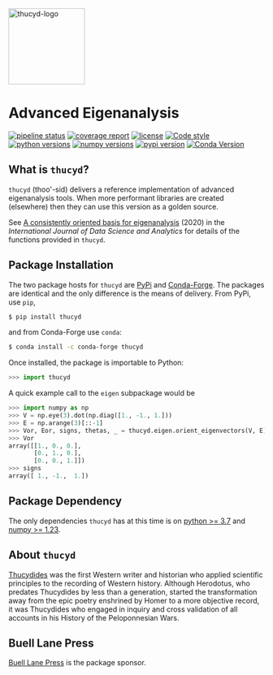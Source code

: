 <img src="https://gitlab.com/thucyd-dev/thucyd/raw/master/images/thucyd-tile-logo.1500px.png" alt="thucyd-logo" height="150"> 

# Advanced Eigenanalysis 

[![pipeline status](https://gitlab.com/thucyd-dev/thucyd/badges/master/pipeline.svg)](https://gitlab.com/thucyd-dev/thucyd/pipelines)
[![coverage report](https://gitlab.com/thucyd-dev/thucyd/badges/master/coverage.svg)](https://gitlab.com/thucyd-dev/thucyd/commits/master)
[![license](https://img.shields.io/badge/License-Apache%202.0-blue.svg)](https://gitlab.com/thucyd-dev/thucyd/blob/master/LICENSE)
[![Code style](https://img.shields.io/badge/code%20style-black-000000.svg)](https://github.com/psf/black)
[![python versions](https://img.shields.io/badge/py-%3E%3D3.7-blue)](https://pypi.python.org/pypi/thucyd)
[![numpy versions](https://img.shields.io/badge/numpy-%3E%3D1.23-blue)](https://www.numpy.org/)
[![pypi version](https://img.shields.io/pypi/v/thucyd.svg)](https://pypi.python.org/pypi/thucyd)
[![Conda Version](https://img.shields.io/conda/vn/conda-forge/thucyd.svg)](https://anaconda.org/conda-forge/thucyd)

## What is `thucyd`?

`thucyd` (thoo'-sid) delivers a reference implementation of advanced eigenanalysis tools. When more performant libraries are created (elsewhere) then they can use this version as a golden source. 

See [A consistently oriented basis for eigenanalysis](https://link.springer.com/article/10.1007/s41060-020-00227-z) (2020) in the _International Journal of Data Science and Analytics_ for details of the functions provided in `thucyd`.


## Package Installation

The two package hosts for `thucyd` are [PyPi](https://pypi.org/project/thucyd/) and [Conda-Forge](). The packages are identical and the only difference is the means of delivery. From PyPi, use `pip`,

```bash
$ pip install thucyd
```

and from Conda-Forge use `conda`:

```bash
$ conda install -c conda-forge thucyd
```

Once installed, the package is importable to Python:

```python
>>> import thucyd
```

A quick example call to the `eigen` subpackage would be

```python
>>> import numpy as np
>>> V = np.eye(3).dot(np.diag([1., -1., 1.]))
>>> E = np.arange(3)[::-1]
>>> Vor, Eor, signs, thetas, _ = thucyd.eigen.orient_eigenvectors(V, E)
>>> Vor
array([[1., 0., 0.],
       [0., 1., 0.],
       [0., 0., 1.]])
>>> signs
array([ 1., -1.,  1.])
```


## Package Dependency

The only dependencies `thucyd` has at this time is on [python >= 3.7](https://www.python.org/) and [numpy >= 1.23](https://www.numpy.org/). 


## About `thucyd`

[Thucydides](https://en.wikipedia.org/wiki/Thucydides) was the first Western writer and historian who applied scientific principles to the recording of Western history. Although Herodotus, who predates Thucydides by less than a generation, started the transformation away from the epic poetry enshrined by Homer to a more objective record, it was Thucydides who engaged in inquiry and cross validation of all accounts in his History of the Peloponnesian Wars.


## Buell Lane Press

[Buell Lane Press](https://buell-lane-press.co) is the package sponsor. 


